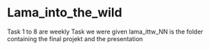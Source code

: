 # Lama_into_the_wild
Task 1 to 8 are weekly Task we were given
lama_ittw_NN is the folder containing the final projekt and the presentation 
